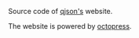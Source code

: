 Source code of [qjson's](http://qjson.sourceforge.net) website.

The website is powered by [octopress](http://octopress.org).
